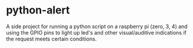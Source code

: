 # python-alert

A side project for running a python script on a raspberry pi (zero, 3, 4) and using the GPIO pins to light up led's and other visual/auditive indications if the request meets certain conditions.